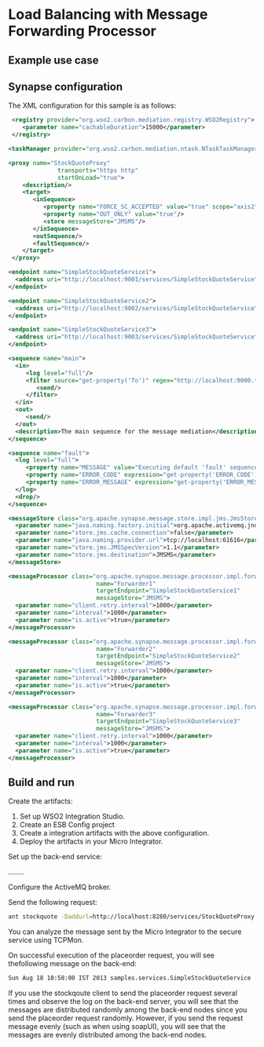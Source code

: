 # Load Balancing with Message Forwarding Processor
## Example use case

## Synapse configuration

The XML configuration for this sample is as follows:

```xml tab='Registry Resource'
 <registry provider="org.wso2.carbon.mediation.registry.WSO2Registry">
    <parameter name="cachableDuration">15000</parameter>
 </registry>
```

```xml tab='Scheduled Task'
<taskManager provider="org.wso2.carbon.mediation.ntask.NTaskTaskManager"/>
```

```xml tab='Proxy Service'
<proxy name="StockQuoteProxy"
              transports="https http"
              startOnLoad="true">
    <description/>
    <target>
       <inSequence>
          <property name="FORCE_SC_ACCEPTED" value="true" scope="axis2"/>
          <property name="OUT_ONLY" value="true"/>
          <store messageStore="JMSMS"/>
       </inSequence>
       <outSequence/>
       <faultSequence/>
    </target>
 </proxy>
```

```xml tab='Endpoint 1'
<endpoint name="SimpleStockQuoteService1">
  <address uri="http://localhost:9001/services/SimpleStockQuoteService"/>
</endpoint>
```

```xml tab='Endpoint 2'
<endpoint name="SimpleStockQuoteService2">
  <address uri="http://localhost:9002/services/SimpleStockQuoteService"/>
</endpoint>
```

```xml tab='Endpoint 3'
<endpoint name="SimpleStockQuoteService3">
  <address uri="http://localhost:9003/services/SimpleStockQuoteService"/>
</endpoint>
```

```xml tab='Main Sequence'
<sequence name="main">
  <in>
     <log level="full"/>
     <filter source="get-property('To')" regex="http://localhost:9000.*">
        <send/>
     </filter>
  </in>
  <out>
     <send/>
  </out>
  <description>The main sequence for the message mediation</description>
</sequence>
```

```xml tab='Fault Sequence'
<sequence name="fault">
  <log level="full">
     <property name="MESSAGE" value="Executing default 'fault' sequence"/>
     <property name="ERROR_CODE" expression="get-property('ERROR_CODE')"/>
     <property name="ERROR_MESSAGE" expression="get-property('ERROR_MESSAGE')"/>
  </log>
  <drop/>
</sequence>
```

```xml tab='Message Store'
<messageStore class="org.apache.synapse.message.store.impl.jms.JmsStore" name="JMSMS">
  <parameter name="java.naming.factory.initial">org.apache.activemq.jndi.ActiveMQInitialContextFactory</parameter>
  <parameter name="store.jms.cache.connection">false</parameter>
  <parameter name="java.naming.provider.url">tcp://localhost:61616</parameter>
  <parameter name="store.jms.JMSSpecVersion">1.1</parameter>
  <parameter name="store.jms.destination">JMSMS</parameter>
</messageStore>
```

```xml tab='Message Processor 1'
<messageProcessor class="org.apache.synapse.message.processor.impl.forwarder.ScheduledMessageForwardingProcessor"
                         name="Forwarder1"
                         targetEndpoint="SimpleStockQuoteService1"
                         messageStore="JMSMS">
  <parameter name="client.retry.interval">1000</parameter>
  <parameter name="interval">1000</parameter>
  <parameter name="is.active">true</parameter>
</messageProcessor>
```

```xml tab='Message Processor 2'
<messageProcessor class="org.apache.synapse.message.processor.impl.forwarder.ScheduledMessageForwardingProcessor"
                         name="Forwarder2"
                         targetEndpoint="SimpleStockQuoteService2"
                         messageStore="JMSMS">
  <parameter name="client.retry.interval">1000</parameter>
  <parameter name="interval">1000</parameter>
  <parameter name="is.active">true</parameter>
</messageProcessor>
```

```xml tab='Message Processor 3'
<messageProcessor class="org.apache.synapse.message.processor.impl.forwarder.ScheduledMessageForwardingProcessor"
                         name="Forwarder3"
                         targetEndpoint="SimpleStockQuoteService3"
                         messageStore="JMSMS">
  <parameter name="client.retry.interval">1000</parameter>
  <parameter name="interval">1000</parameter>
  <parameter name="is.active">true</parameter>
</messageProcessor>
```

## Build and run

Create the artifacts:

1. Set up WSO2 Integration Studio.
2. Create an ESB Config project
3. Create a integration artifacts with the above configuration.
4. Deploy the artifacts in your Micro Integrator.

Set up the back-end service:

........

Configure the ActiveMQ broker.

Send the following request:

```bash
ant stockquote -Daddurl=http://localhost:8280/services/StockQuoteProxy -Dmode=placeorder -Dsymbol=WSO2
```

You can analyze the message sent by the Micro Integrator to the secure service using TCPMon.

On successful execution of the placeorder request, you will see thefollowing message on the back-end:

```xml
Sun Aug 18 10:58:00 IST 2013 samples.services.SimpleStockQuoteService :: Accepted order #5 for : 18851 stocks of WSO2 at $ 61.782478265721714
```

If you use the stockqoute client to send the placeorder request several times and observe the log on the back-end server, you will see that the messages are distributed randomly among the back-end nodes since you send the placeorder request randomly. However, if you send the request message evenly (such as when using soapUI), you will see that the messages are evenly distributed among the back-end nodes.

